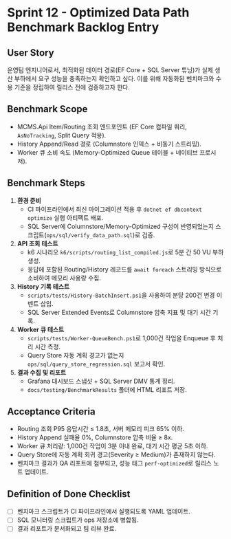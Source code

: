 # Sprint 12 - Optimized Data Path Benchmark Backlog Entry

## User Story
운영팀 엔지니어로서, 최적화된 데이터 경로(EF Core + SQL Server 튜닝)가 실제 생산 부하에서 요구 성능을 충족하는지 확인하고 싶다. 이를 위해 자동화된 벤치마크와 수용 기준을 정립하여 릴리스 전에 검증하고자 한다.

## Benchmark Scope
- MCMS.Api Item/Routing 조회 엔드포인트 (EF Core 컴파일 쿼리, `AsNoTracking`, Split Query 적용).
- History Append/Read 경로 (Columnstore 인덱스 + 비동기 스트리밍).
- Worker 큐 소비 속도 (Memory-Optimized Queue 테이블 + 네이티브 프로시저).

## Benchmark Steps
1. **환경 준비**
   - CI 파이프라인에서 최신 마이그레이션 적용 후 `dotnet ef dbcontext optimize` 실행 아티팩트 배포.
   - SQL Server에 Columnstore/Memory-Optimized 구성이 반영되었는지 스크립트(`ops/sql/verify_data_path.sql`)로 검증.
2. **API 조회 테스트**
   - k6 시나리오 `k6/scripts/routing_list_compiled.js`로 5분 간 50 VU 부하 생성.
   - 응답에 포함된 Routing/History 레코드를 `await foreach` 스트리밍 방식으로 소비하여 메모리 사용량 수집.
3. **History 기록 테스트**
   - `scripts/tests/History-BatchInsert.ps1`을 사용하여 분당 200건 변경 이벤트 삽입.
   - SQL Server Extended Events로 Columnstore 압축 지표 및 대기 시간 기록.
4. **Worker 큐 테스트**
   - `scripts/tests/Worker-QueueBench.ps1`로 1,000건 작업을 Enqueue 후 처리 시간 측정.
   - Query Store 자동 계획 경고가 없는지 `ops/sql/query_store_regression.sql` 보고서 확인.
5. **결과 수집 및 리포트**
   - Grafana 대시보드 스냅샷 + SQL Server DMV 통계 정리.
   - `docs/testing/BenchmarkResults` 폴더에 HTML 리포트 저장.

## Acceptance Criteria
- Routing 조회 P95 응답시간 ≤ 1.8초, 서버 메모리 피크 65% 이하.
- History Append 실패율 0%, Columnstore 압축 비율 ≥ 8x.
- Worker 큐 처리량: 1,000건 작업이 3분 이내 완료, 대기 시간 평균 5초 이하.
- Query Store에 자동 계획 회귀 경고(Severity ≥ Medium)가 존재하지 않는다.
- 벤치마크 결과가 QA 리포트에 첨부되고, 성능 태그 `perf-optimized`로 릴리스 노트 업데이트.

## Definition of Done Checklist
- [ ] 벤치마크 스크립트가 CI 파이프라인에서 실행되도록 YAML 업데이트.
- [ ] SQL 모니터링 스크립트가 ops 저장소에 병합됨.
- [ ] 결과 리포트가 문서화되고 팀 리뷰 완료.
